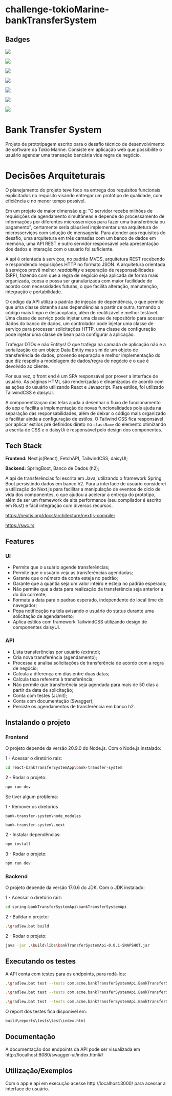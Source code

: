 # challenge-tokioMarine-bankTransferSystem


## Badges
![](https://img.shields.io/badge/lang-Java-brown)

![](https://img.shields.io/badge/jdk-Oracle_Open_JDK_---->_v17.0.6-purple)

![](https://img.shields.io/badge/framework-Sring_Boot_---->_v3.2.0-darkblue)

![](https://img.shields.io/badge/deps/build-Gradle_---->_v8.4-def)

![](https://img.shields.io/badge/tests-JUnit_---->_v4_and_v5-orange)

![](https://img.shields.io/badge/lang-Javascript-brown)

![](https://img.shields.io/badge/framework-Node.js_---->_v20.9.0-purple)


# Bank Transfer System
Projeto de prototipagem escrito para o desafio técnico de desenvolvimento de software da Tokio Marine. Consiste em aplicação web que possibilite o usuário agendar uma transação bancária vide regra de negócio.

# Decisões Arquiteturais
O planejamento do projeto teve foco na entrega dos requisitos funcionais explicitados no requisito visando entregar um protótipo de qualidade, com eficiência e no menor tempo possível.

Em um projeto de maior dimensão e.g: "O servidor recebe milhões de requisições de agendamento simultâneas e depende do processamento de informações por diferentes microsserviços para fazer uma transferência ou pagamento", certamente seria plausível implementar uma arquitetura de microsserviços com solução de mensageria. Para atender aos requisitos do desafio, uma arquitetura em três camadas com um banco de dados em memória, uma API REST e outro servidor responsável pela apresentação dos dados e interação com o usuário foi suficiente.

A api é orientada à serviços, no padrão MVCS, arquitetura REST recebendo e respondendo requisições HTTP no formato JSON. A arquitetura orientada à serviços provê melhor _readability_ e separação de responsabilidades (SRP), fazendo com que a regra de negócio seja aplicada de forma mais organizada, coesa e possa ser granularizada com maior facilidade de acordo com necessidades futuras, o que facilita alteração, manutenção, integração e portabilidade.

O código da API utiliza o padrão de injeção de dependência, o que permite que uma classe obtenha suas dependências a partir de outra, tornando o código mais limpo e desacoplado, além de reutilizável e melhor testável. Uma classe de serviço pode injetar uma classe de repositório para acessar dados do banco de dados, um controlador pode injetar uma classe de serviço para processar solicitações HTTP, uma classe de configuração pode injetar uma classe de bean para configurar a aplicação.

Trafegar DTOs e não Entitys! O que trafega na camada de aplicação não é a serialização de um objeto Data Entity mas sim de um objeto de transferência de dados, provendo separação e melhor implementação do que diz respeito a modelagem de dados/regra de negócio e o que é devolvido ao cliente.

Por sua vez, o front end é um SPA responsável por prover a interface de usuário. As páginas HTML são renderizadas e dinamizadas de acordo com as ações do usuário utilizando React e Javascript. Para estilos, foi utilizado TailwindCSS e daisyUI.

A componentizaçao das telas ajuda a desenhar o fluxo de funcionamento do app e facilita a implementação de novas funcionalidades pois ajuda na separação das responsabilidades, além de deixar o código mais organizado e facilitar ainda a configuração de estilos. O Tailwind CSS fica responsável por aplicar estilos pré definidos direto no `className` do elemento otimizando a escrita de CSS e o daisyUi é responsável pelo design dos componentes.








## Tech Stack

**Frontend:** Next.js(React), FetchAPI, TailwindCSS, daisyUI;

**Backend:** SpringBoot, Banco de Dados (h2);

A api de transferências foi escrita em Java, utilizando o framework Spring Boot persistindo dados em banco h2. Para a interface de usuário considerei a utilização do Next.js para facilitar a manipulação de eventos de ciclo de vida dos componentes, o que ajudou a acelerar a entrega do protótipo, além de ser um framework de alta performance (seu compilador é escrito em Rust) e fácil integração com diversos recursos.

https://nextjs.org/docs/architecture/nextjs-compiler

https://swc.rs

## Features
### UI
- Permite que o usuário agende transferências;
- Permite que o usuário veja as transferências agendadas;
- Garante que o número da conta esteja no padrão; 
- Garante que a quantia seja um valor inteiro e esteja no padrão esperado;
- Não permite que a data para realização da transferência seja anterior a do dia corrente;
- Formata a data para o padrao esperado, independente do local time do navegador;
- Popa notificação na tela avisando o usuário do status durante uma solicitação de agendamento;
- Aplica estilos com framework TailwindCSS utilizando design de componentes daisyUI.
### API
- Lista transferências por usuário (extrato);
- Cria nova transferência (agendamento);
- Processa e analisa solicitações de transferência de acordo com a regra de negócio;
- Calcula a diferença em dias entre duas datas;
- Calcula taxa referente à transferência;
- Não permite que transferência seja agendada para mais de 50 dias a partir da data de solicitação;
- Conta com testes (JUnit);
- Conta com documentação (Swagger);
- Persiste os agendamentos de transferência em banco h2.


## Instalando o projeto

### Frontend

O projeto depende da versão 20.9.0 do Node.js. Com o Node.js instalado:

1 - Acessar o diretório raiz:
```bash
cd react-bankTransferSystemApp\bank-transfer-system
```
2 - Rodar o projeto:
```bash
npm run dev
```

Se tiver algum problema:

1 - Remover os diretórios

`bank-transfer-system\node_modules` 

`bank-transfer-system\.next`

2 - Instalar dependências:
```bash
npm install
```
3 - Rodar o projeto:
```bash
npm run dev
```

### Backend

O projeto depende da versão 17.0.6 do JDK. Com o JDK instalado:

1 - Acessar o diretório raiz:
```bash
cd spring-bankTransferSystemApi\bankTransferSystemApi
```
2 - Buildar o projeto:
```bash
.\gradlew.bat build
```
2 - Rodar o projeto:
```bash
java -jar .\build\libs\bankTransferSystemApi-0.0.1-SNAPSHOT.jar
```
    
## Executando os testes

A API conta com testes para os endpoints, para rodá-los:

```bash
.\gradlew.bat test --tests com.acme.bankTransferSystemApi.BankTransferSystemApiApplicationTests.shouldScheduleTransfer
```
```bash
.\gradlew.bat test --tests com.acme.bankTransferSystemApi.BankTransferSystemApiApplicationTests.shouldNotScheduleTransfer
```
```bash
.\gradlew.bat test --tests com.acme.bankTransferSystemApi.BankTransferSystemApiApplicationTests.shouldNotReturnStatementsIncaseUserNeverScheduledATransfer
```
O report dos testes fica disponível em: 

```bash
build\reports\tests\test\index.html
```

## Documentação
A documentação dos endpoints da API pode ser visualizada em http://localhost:8080/swagger-ui/index.html#/
## Utilização/Exemplos
Com o app e api em execução acesse http://localhost:3000/ para acessar a interface de usuário.

